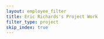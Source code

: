 ```yaml
---
layout: employee_filter
title: Eric Richards's Project Work
filter_type: project
skip_index: true
---
```

